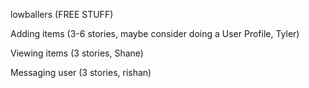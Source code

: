 lowballers (FREE STUFF)

Adding items (3-6 stories, maybe consider doing a User Profile, Tyler)

Viewing items (3 stories, Shane)

Messaging user (3 stories, rishan)

